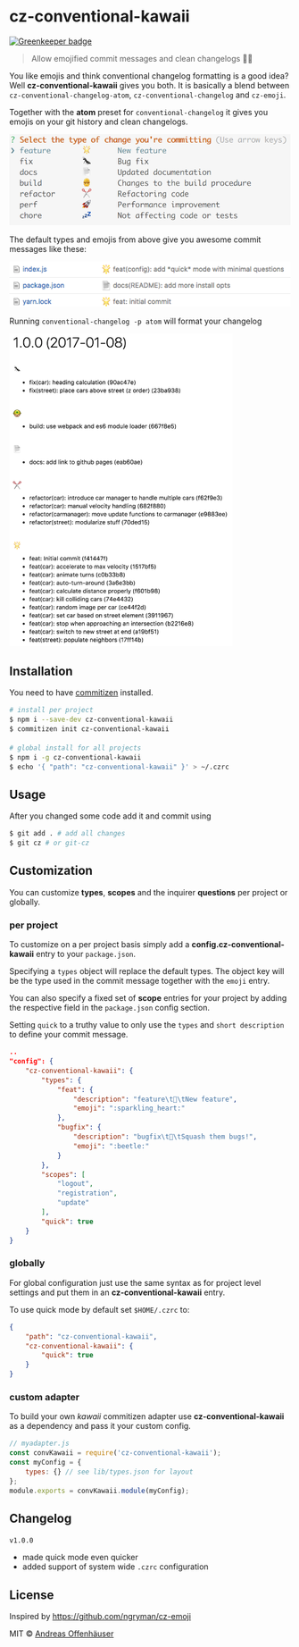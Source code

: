 # cz-conventional-kawaii

[![Greenkeeper badge](https://badges.greenkeeper.io/anoff/cz-conventional-kawaii.svg)](https://greenkeeper.io/)

> Allow emojified commit messages and clean changelogs 🐼📄

You like emojis and think conventional changelog formatting is a good idea? Well **cz-conventional-kawaii** gives you both. It is basically a blend between `cz-conventional-changelog-atom`, `cz-conventional-changelog` and `cz-emoji`.

Together with the **atom** preset for `conventional-changelog` it gives you emojis on your git history and clean changelogs.

![default types & emojis](./types.png)

The default types and emojis from above give you awesome commit messages like these:

![example messages](./commits.png)

Running `conventional-changelog -p atom` will format your changelog

<img src="changelog.png" width="400"/>

## Installation

You need to have [commitizen](https://github.com/commitizen/cz-cli) installed.

```sh
# install per project
$ npm i --save-dev cz-conventional-kawaii
$ commitizen init cz-conventional-kawaii

# global install for all projects
$ npm i -g cz-conventional-kawaii
$ echo '{ "path": "cz-conventional-kawaii" }' > ~/.czrc
```

## Usage

After you changed some code add it and commit using

```sh
$ git add . # add all changes
$ git cz # or git-cz
```

## Customization

You can customize **types**, **scopes** and the inquirer **questions** per project or globally.

### per project

To customize on a per project basis simply add a **config.cz-conventional-kawaii** entry to your `package.json`.

Specifying a `types` object will replace the default types. The object key will be the type used in the commit message together with the `emoji` entry.

You can also specify a fixed set of **scope** entries for your project by adding the respective field in the `package.json` config section.

Setting `quick` to a truthy value to only use the `types` and `short description` to define your commit message.

```json
..
"config": {
	"cz-conventional-kawaii": {
		"types": {
			"feat": {
				"description": "feature\t💖\tNew feature",
				"emoji": ":sparkling_heart:"
			},
			"bugfix": {
				"description": "bugfix\t🐞\tSquash them bugs!",
				"emoji": ":beetle:"
			}
		},
		"scopes": [
			"logout",
			"registration",
			"update"
		],
		"quick": true
	}
}
```

### globally

For global configuration just use the same syntax as for project level settings and put them in an **cz-conventional-kawaii** entry.

To use quick mode by default set `$HOME/.czrc` to:

```json
{
    "path": "cz-conventional-kawaii",
    "cz-conventional-kawaii": {
        "quick": true
    }
}
```

### custom adapter

To build your own *kawaii* commitizen adapter use **cz-conventional-kawaii** as a dependency and pass it your custom config.

```javascript
// myadapter.js
const convKawaii = require('cz-conventional-kawaii');
const myConfig = {
	types: {} // see lib/types.json for layout
};
module.exports = convKawaii.module(myConfig);
```
## Changelog

`v1.0.0`

- made quick mode even quicker
- added support of system wide `.czrc` configuration

## License

Inspired by https://github.com/ngryman/cz-emoji

MIT © [Andreas Offenhäuser](http://anoff.io)

